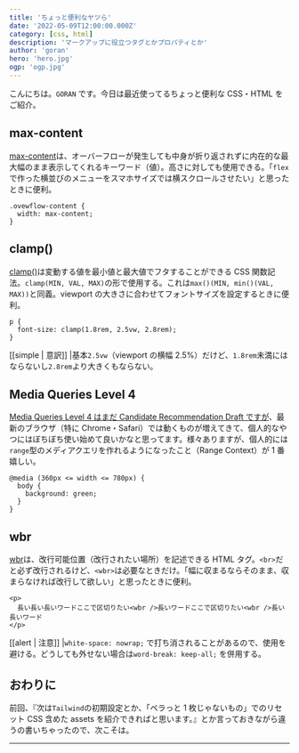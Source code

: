 ```yaml
---
title: 'ちょっと便利なヤツら'
date: '2022-05-09T12:00:00.000Z'
category: [css, html]
description: 'マークアップに役立つタグとかプロパティとか'
author: 'goran'
hero: 'hero.jpg'
ogp: 'ogp.jpg'
---
```


こんにちは。`GORAN` です。今日は最近使ってるちょっと便利な CSS・HTML をご紹介。

## max-content

[max-content](https://developer.mozilla.org/ja/docs/Web/CSS/max-content)は、オーバーフローが発生しても中身が折り返されずに内在的な最大幅のまま表示してくれるキーワード（値）。高さに対しても使用できる。「`flex`で作った横並びのメニューをスマホサイズでは横スクロールさせたい」と思ったときに便利。

```css:title=max-content
.ovewflow-content {
  width: max-content;
}
```

## clamp()

[clamp()](https://developer.mozilla.org/ja/docs/Web/CSS/clamp)は変動する値を最小値と最大値でフタすることができる CSS 関数記法。`clamp(MIN, VAL, MAX)`の形で使用する。これは`max()(MIN, min()(VAL, MAX))`と同義。viewport の大きさに合わせてフォントサイズを設定するときに便利。

```css:title=clamp()
p {
  font-size: clamp(1.8rem, 2.5vw, 2.8rem);
}
```

[[simple | 意訳]]
|基本`2.5vw`（viewport の横幅 2.5%）だけど、`1.8rem`未満にはならないし`2.8rem`より大きくもならない。

## Media Queries Level 4

[Media Queries Level 4 はまだ Candidate Recommendation Draft ですが](https://www.w3.org/TR/mediaqueries-4/)、最新のブラウザ（特に Chrome・Safari）では動くものが増えてきて、個人的なやつにはぼちぼち使い始めて良いかなと思ってます。様々ありますが、個人的には`range`型のメディアクエリを作れるようになったこと（Range Context）が 1 番嬉しい。

```css:title=rangecontext
@media (360px <= width <= 780px) {
  body {
    background: green;
  }
}
```

## wbr

[wbr](https://developer.mozilla.org/ja/docs/Web/HTML/Element/wbr)は、改行可能位置（改行されたい場所）を記述できる HTML タグ。`<br>`だと必ず改行されるけど、`<wbr>`は必要なときだけ。「幅に収まるならそのまま、収まらなければ改行して欲しい」と思ったときに便利。

```html:title=wbr
<p>
  長い長い長いワードここで区切りたい<wbr />長いワードここで区切りたい<wbr />長い長いワード
</p>
```

[[alert | 注意]]
|`white-space: nowrap;` で打ち消されることがあるので、使用を避ける。どうしても外せない場合は`word-break: keep-all;` を併用する。

## おわりに

前回、『次は`Tailwind`の初期設定とか、「ペラっと 1 枚じゃないもの」でのリセット CSS 含めた assets を紹介できればと思います。』とか言っておきながら違うの書いちゃったので、次こそは。

---
